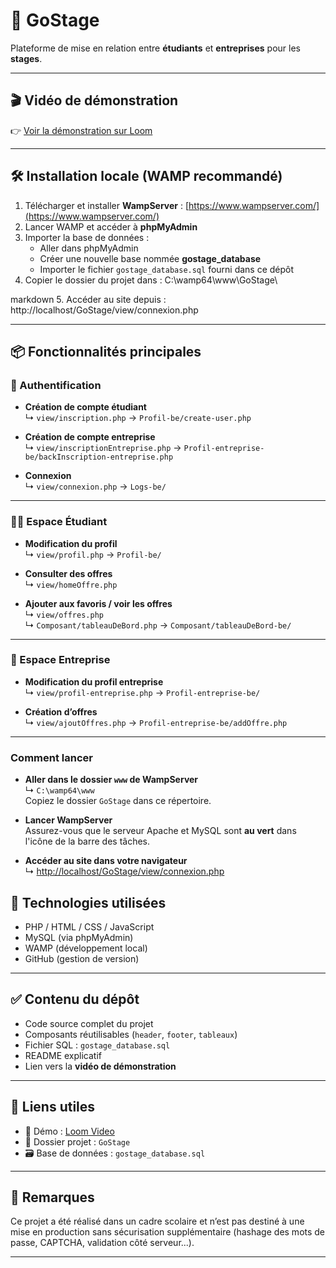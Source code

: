 # 🚀 GoStage

Plateforme de mise en relation entre **étudiants** et **entreprises** pour les **stages**.

---

## 🎬 Vidéo de démonstration

👉 [Voir la démonstration sur Loom](https://www.loom.com/share/c7f3c287c3aa46538f4237d122a4dbba?sid=df6e2b08-933a-4c27-ab87-2dc6cb9f42e7)

---

## 🛠️ Installation locale (WAMP recommandé)

1. Télécharger et installer **WampServer** : [https://www.wampserver.com/](https://www.wampserver.com/)
2. Lancer WAMP et accéder à **phpMyAdmin**
3. Importer la base de données :
   - Aller dans phpMyAdmin
   - Créer une nouvelle base nommée **gostage_database**
   - Importer le fichier `gostage_database.sql` fourni dans ce dépôt
4. Copier le dossier du projet dans :
   C:\wamp64\www\GoStage\

markdown
5. Accéder au site depuis :
http://localhost/GoStage/view/connexion.php



---

## 📦 Fonctionnalités principales

### 👤 Authentification

- **Création de compte étudiant**  
  ↳ `view/inscription.php` → `Profil-be/create-user.php`

- **Création de compte entreprise**  
  ↳ `view/inscriptionEntreprise.php` → `Profil-entreprise-be/backInscription-entreprise.php`

- **Connexion**  
  ↳ `view/connexion.php` → `Logs-be/`

---

### 🧑‍🎓 Espace Étudiant

- **Modification du profil**  
  ↳ `view/profil.php` → `Profil-be/`

- **Consulter des offres**  
  ↳ `view/homeOffre.php`

- **Ajouter aux favoris / voir les offres**  
  ↳ `view/offres.php`  
  ↳ `Composant/tableauDeBord.php` → `Composant/tableauDeBord-be/`

---

### 🏢 Espace Entreprise

- **Modification du profil entreprise**  
  ↳ `view/profil-entreprise.php` → `Profil-entreprise-be/`

- **Création d’offres**  
  ↳ `view/ajoutOffres.php` → `Profil-entreprise-be/addOffre.php`


---
### Comment lancer
- **Aller dans le dossier `www` de WampServer**  
  ↳ `C:\wamp64\www`  
  Copiez le dossier `GoStage` dans ce répertoire.

- **Lancer WampServer**  
  Assurez-vous que le serveur Apache et MySQL sont **au vert** dans l'icône de la barre des tâches.

- **Accéder au site dans votre navigateur**  
  ↳ [http://localhost/GoStage/view/connexion.php](http://localhost/GoStage/view/connexion.php)

## 🧪 Technologies utilisées

- PHP / HTML / CSS / JavaScript
- MySQL (via phpMyAdmin)
- WAMP (développement local)
- GitHub (gestion de version)

---

## ✅ Contenu du dépôt

- Code source complet du projet
- Composants réutilisables (`header`, `footer`, `tableaux`)
- Fichier SQL : `gostage_database.sql`
- README explicatif
- Lien vers la **vidéo de démonstration**

---

## 🔗 Liens utiles

- 🎥 Démo : [Loom Video](https://www.loom.com/share/c7f3c287c3aa46538f4237d122a4dbba?sid=df6e2b08-933a-4c27-ab87-2dc6cb9f42e7)
- 📁 Dossier projet : `GoStage`
- 🗃️ Base de données : `gostage_database.sql`

---

## 📌 Remarques

Ce projet a été réalisé dans un cadre scolaire et n’est pas destiné à une mise en production sans sécurisation supplémentaire (hashage des mots de passe, CAPTCHA, validation côté serveur...).

---
